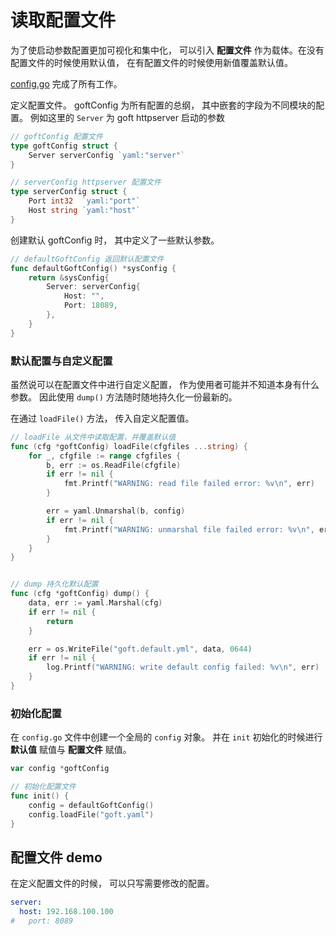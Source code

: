 # 读取配置文件

为了使启动参数配置更加可视化和集中化， 可以引入 **配置文件** 作为载体。在没有配置文件的时候使用默认值， 在有配置文件的时候使用新值覆盖默认值。


[config.go](/goft/config.go) 完成了所有工作。

定义配置文件。 goftConfig 为所有配置的总纲， 其中嵌套的字段为不同模块的配置。 例如这里的 `Server` 为 goft httpserver 启动的参数

```go
// goftConfig 配置文件
type goftConfig struct {
	Server serverConfig `yaml:"server"`
}

// serverConfig httpserver 配置文件
type serverConfig struct {
	Port int32  `yaml:"port"`
	Host string `yaml:"host"`
}
```

创建默认 goftConfig 时， 其中定义了一些默认参数。

```go
// defaultGoftConfig 返回默认配置文件
func defaultGoftConfig() *sysConfig {
	return &sysConfig{
		Server: serverConfig{
			Host: "",
			Port: 18089,
		},
	}
}
```

### 默认配置与自定义配置

虽然说可以在配置文件中进行自定义配置， 作为使用者可能并不知道本身有什么参数。 因此使用 `dump()` 方法随时随地持久化一份最新的。

在通过 `loadFile()` 方法， 传入自定义配置值。

```go
// loadFile 从文件中读取配置，并覆盖默认值
func (cfg *goftConfig) loadFile(cfgfiles ...string) {
	for _, cfgfile := range cfgfiles {
		b, err := os.ReadFile(cfgfile)
		if err != nil {
			fmt.Printf("WARNING: read file failed error: %v\n", err)
		}

		err = yaml.Unmarshal(b, config)
		if err != nil {
			fmt.Printf("WARNING: unmarshal file failed error: %v\n", err)
		}
	}
}


// dump 持久化默认配置
func (cfg *goftConfig) dump() {
	data, err := yaml.Marshal(cfg)
	if err != nil {
		return
	}

	err = os.WriteFile("goft.default.yml", data, 0644)
	if err != nil {
		log.Printf("WARNING: write default config failed: %v\n", err)
	}
}
```

### 初始化配置

在 `config.go` 文件中创建一个全局的 `config` 对象。 并在 `init` 初始化的时候进行 **默认值** 赋值与 **配置文件** 赋值。

```go
var config *goftConfig

// 初始化配置文件
func init() {
	config = defaultGoftConfig()
	config.loadFile("goft.yaml")
}
```

## 配置文件 demo

在定义配置文件的时候， 可以只写需要修改的配置。

```yaml
server:
  host: 192.168.100.100
#   port: 8089
```